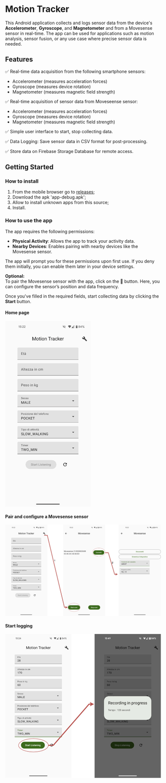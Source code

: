 # Motion Tracker

This Android application collects and logs sensor data from the device's **Accelerometer**,
**Gyroscope**, and **Magnetometer** and from a Movesense sensor in real-time. The app can be used
for
applications such as motion analysis, sensor fusion, or any use case where precise sensor data is
needed.

## Features

✅ Real-time data acquisition from the following smartphone sensors:

- Accelerometer (measures acceleration forces)
- Gyroscope (measures device rotation)
- Magnetometer (measures magnetic field strength)

✅ Real-time acquisition of sensor data from Moveseense sensor:

- Accelerometer (measures acceleration forces)
- Gyroscope (measures device rotation)
- Magnetometer (measures magnetic field strength)

✅ Simple user interface to start, stop collecting data.

✅ Data Logging: Save sensor data in CSV format for post-processing.

✅ Store data on Firebase Storage Database for remote access.

## Getting Started

### How to install

1. From the mobile browser go to [releases](https://github.com/ff225/MotionTracker/releases);
2. Download the apk 'app-debug.apk';
3. Allow to install unknown apps from this source;
4. Install.

### How to use the app

The app requires the following permissions:

- **Physical Activity**: Allows the app to track your activity data.
- **Nearby Devices**: Enables pairing with nearby devices like the Movesense sensor.

The app will prompt you for these permissions upon first use. If you deny them initially, you can
enable them later in your device settings.

**Optional:**  
To pair the Movesense sensor with the app, click on the 🔧 button. Here, you can configure the
sensor’s position and data frequency.

Once you've filled in the required fields, start collecting data by clicking the **Start** button.

#### Home page

![Home page](MotionTracker-HomePage.drawio.png)

#### Pair and configure a Movesense sensor

![Pair a movesense](MotionTracker.drawio.png)

#### Start logging

![Start logging](MotionTracker-StartListening.drawio.png)
